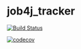 # job4j_tracker

[![Build Status](https://travis-ci.com/k2250427/job4j_tracker.svg?branch=master)](https://travis-ci.com/k2250427/job4j_tracker)

[![codecov](https://codecov.io/gh/k2250427/job4j_tracker/branch/master/graph/badge.svg)](https://codecov.io/gh/k2250427/job4j_tracker)
